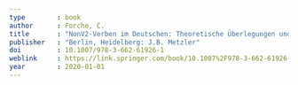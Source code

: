 ```yaml
---
type        : book 
author      : Forche, C.
title       : "NonV2-Verben im Deutschen: Theoretische Überlegungen und empirische Untersuchungen zu einem morphosyntaktischen Problemfall (den es vielleicht gar nicht gibt)"
publisher   : "Berlin, Heidelberg: J.B. Metzler"
doi         : 10.1007/978-3-662-61926-1
weblink     : https://link.springer.com/book/10.1007%2F978-3-662-61926-1
year        : 2020-01-01
---
```

